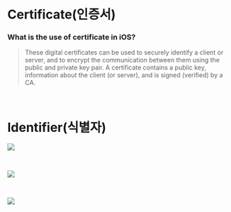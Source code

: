 

# Certificate(인증서)

### What is the use of certificate in iOS?

>These digital certificates can be used to securely identify a client or server, and to encrypt the communication between them using the public and private key pair. A certificate contains a public key, information about the client (or server), and is signed (verified) by a CA.

<br>



# Identifier(식별자)

![](/iOS/Push%20Notification/initial_identifier_screen1.png)

<br>

![](/iOS/Push%20Notification/initial_identifier_screen2.png)

<br>

![](/iOS/Push%20Notification/identifier-configure.png)

